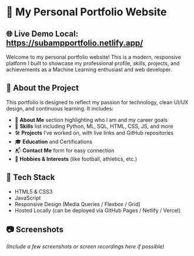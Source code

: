 # 💼 My Personal Portfolio Website

## 🌐 Live Demo  Local:   https://subampportfolio.netlify.app/
Welcome to my personal portfolio website! This is a modern, responsive platform I built to showcase my professional profile, skills, projects, and achievements as a Machine Learning enthusiast and web developer.

## 🚀 About the Project

This portfolio is designed to reflect my passion for technology, clean UI/UX design, and continuous learning. It includes:

- 👤 **About Me** section highlighting who I am and my career goals
- 🧠 **Skills** list including Python, ML, SQL, HTML, CSS, JS, and more
- 🛠️ **Projects** I’ve worked on, with live links and GitHub repositories
- 🎓 **Education** and Certifications
- 📬 **Contact Me** form for easy connection
- 🏀 **Hobbies & Interests** (like football, athletics, etc.)

## 🧰 Tech Stack

- HTML5 & CSS3
- JavaScript
- Responsive Design (Media Queries / Flexbox / Grid)
- Hosted Locally (can be deployed via GitHub Pages / Netlify / Vercel)

## 📷 Screenshots

_(Include a few screenshots or screen recordings here if possible)_




